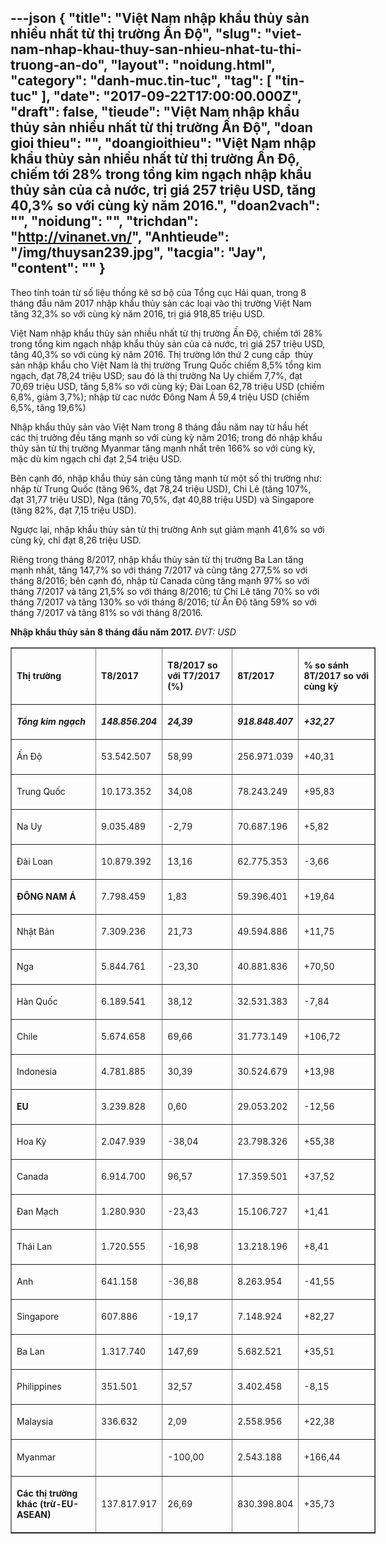 ---json
{
    "title": "Việt Nam nhập khẩu thủy sản nhiều nhất từ thị trường Ấn Độ",
    "slug": "viet-nam-nhap-khau-thuy-san-nhieu-nhat-tu-thi-truong-an-do",
    "layout": "noidung.html",
    "category": "danh-muc.tin-tuc",
    "tag": [
        "tin-tuc"
    ],
    "date": "2017-09-22T17:00:00.000Z",
    "draft": false,
    "tieude": "Việt Nam nhập khẩu thủy sản nhiều nhất từ thị trường Ấn Độ",
    "doan gioi thieu": "",
    "doangioithieu": "Việt Nam nhập khẩu thủy sản nhiều nhất từ thị trường Ấn Độ, chiếm tới 28% trong tổng kim ngạch nhập khẩu thủy sản của cả nước, trị giá 257 triệu USD, tăng 40,3% so với cùng kỳ năm 2016.",
    "doan2vach": "",
    "noidung": "",
    "trichdan": "http://vinanet.vn/",
    "Anhtieude": "/img/thuysan239.jpg",
    "tacgia": "Jay",
    "__content__": ""
}
---
<p><span style="font-size:14px">Theo t&iacute;nh to&aacute;n từ số liệu thống k&ecirc; sơ bộ của Tổng cục Hải quan, trong 8 th&aacute;ng đầu năm 2017 nhập khẩu thủy sản c&aacute;c loại v&agrave;o thị trường Việt Nam tăng 32,3% so với c&ugrave;ng kỳ năm 2016, trị gi&aacute; 918,85 triệu USD.</span></p>

<p><span style="font-size:14px">Việt Nam nhập khẩu thủy sản nhiều nhất từ thị trường Ấn Độ, chiếm tới 28% trong tổng kim ngạch nhập khẩu thủy sản của cả nước, trị gi&aacute; 257 triệu USD, tăng 40,3% so với c&ugrave;ng kỳ năm 2016. Thị trường lớn thứ 2 cung cấp&nbsp; thủy sản nhập khẩu cho Việt Nam l&agrave; thị trường Trung Quốc chiếm 8,5% tổng kim ngạch, đạt 78,24 triệu USD; sau đ&oacute; l&agrave; thị trường Na Uy chiếm 7,7%, đạt 70,69 triệu USD, tăng 5,8% so với c&ugrave;ng kỳ; Đ&agrave;i Loan 62,78 triệu USD (chiếm 6,8%, giảm 3,7%); nhập từ cac nước Đ&ocirc;ng Nam &Aacute; 59,4 triệu USD (chiếm 6,5%, tăng 19,6%)&nbsp;</span></p>

<p><span style="font-size:14px">Nhập khẩu thủy sản v&agrave;o Việt Nam trong 8 th&aacute;ng đầu năm nay từ hầu hết c&aacute;c thị trường đều tăng mạnh so với c&ugrave;ng kỳ năm 2016; trong đ&oacute; nhập khẩu thủy sản từ thị trường Myanmar tăng mạnh nhất tr&ecirc;n 166% so với c&ugrave;ng kỳ, mặc d&ugrave; kim ngạch chỉ đạt 2,54 triệu USD.</span></p>

<p><span style="font-size:14px">B&ecirc;n cạnh đ&oacute;, nhập khẩu thủy sản cũng tăng mạnh từ một số thị trường như: nhập từ Trung Quốc (tăng 96%, đạt 78,24 triệu USD), Chi L&ecirc; (tăng 107%, đạt 31,77 triệu USD), Nga (tăng 70,5%, đạt 40,88 triệu USD) v&agrave; Singapore (tăng 82%, đạt 7,15 triệu USD).</span></p>

<p><span style="font-size:14px">Ngược lại, nhập khẩu thủy sản từ thị trường Anh sụt giảm mạnh 41,6% so với c&ugrave;ng kỳ, chỉ đạt 8,26 triệu USD.</span></p>

<p><span style="font-size:14px">Ri&ecirc;ng trong th&aacute;ng 8/2017, nhập khẩu thủy sản từ thị trường Ba Lan tăng mạnh nhất, tăng 147,7% so với th&aacute;ng 7/2017 v&agrave; cũng tăng 277,5% so với th&aacute;ng 8/2016; b&ecirc;n cạnh đ&oacute;, nhập từ Canada cũng tăng mạnh 97% so với th&aacute;ng 7/2017 v&agrave; tăng 21,5% so với th&aacute;ng 8/2016; từ Chi L&ecirc; tăng 70% so với th&aacute;ng 7/2017 v&agrave; tăng 130% so với th&aacute;ng 8/2016; từ Ấn Độ tăng 59% so với th&aacute;ng 7/2017 v&agrave; tăng 81% so với th&aacute;ng 8/2016.&nbsp;</span></p>

<p><span style="font-size:14px"><strong>Nhập khẩu thủy sản 8 th&aacute;ng đầu năm 2017.&nbsp;</strong><em>ĐVT: USD</em></span></p>

<table border="1" cellpadding="0" cellspacing="0" style="width:584px">
	<tbody>
		<tr>
			<td>
			<p><span style="font-size:14px"><strong>Thị trường</strong></span></p>
			</td>
			<td>
			<p><span style="font-size:14px"><strong>T8/2017</strong></span></p>
			</td>
			<td>
			<p><span style="font-size:14px"><strong>T8/2017 so với T7/2017 (%)</strong></span></p>
			</td>
			<td>
			<p><span style="font-size:14px"><strong>8T/2017</strong></span></p>
			</td>
			<td>
			<p><span style="font-size:14px"><strong>% so s&aacute;nh 8T/2017 so với c&ugrave;ng kỳ</strong></span></p>
			</td>
		</tr>
		<tr>
			<td>
			<p><span style="font-size:14px"><strong><em>Tổng kim ngạch</em></strong></span></p>
			</td>
			<td>
			<p><span style="font-size:14px"><strong><em>148.856.204</em></strong></span></p>
			</td>
			<td>
			<p><span style="font-size:14px"><strong><em>24,39</em></strong></span></p>
			</td>
			<td>
			<p><span style="font-size:14px"><strong><em>918.848.407</em></strong></span></p>
			</td>
			<td>
			<p><span style="font-size:14px"><strong><em>+32,27</em></strong></span></p>
			</td>
		</tr>
		<tr>
			<td>
			<p><span style="font-size:14px">Ấn Độ</span></p>
			</td>
			<td>
			<p><span style="font-size:14px">53.542.507</span></p>
			</td>
			<td>
			<p><span style="font-size:14px">58,99</span></p>
			</td>
			<td>
			<p><span style="font-size:14px">256.971.039</span></p>
			</td>
			<td>
			<p><span style="font-size:14px">+40,31</span></p>
			</td>
		</tr>
		<tr>
			<td>
			<p><span style="font-size:14px">Trung Quốc</span></p>
			</td>
			<td>
			<p><span style="font-size:14px">10.173.352</span></p>
			</td>
			<td>
			<p><span style="font-size:14px">34,08</span></p>
			</td>
			<td>
			<p><span style="font-size:14px">78.243.249</span></p>
			</td>
			<td>
			<p><span style="font-size:14px">+95,83</span></p>
			</td>
		</tr>
		<tr>
			<td>
			<p><span style="font-size:14px">Na Uy</span></p>
			</td>
			<td>
			<p><span style="font-size:14px">9.035.489</span></p>
			</td>
			<td>
			<p><span style="font-size:14px">-2,79</span></p>
			</td>
			<td>
			<p><span style="font-size:14px">70.687.196</span></p>
			</td>
			<td>
			<p><span style="font-size:14px">+5,82</span></p>
			</td>
		</tr>
		<tr>
			<td>
			<p><span style="font-size:14px">Đ&agrave;i Loan</span></p>
			</td>
			<td>
			<p><span style="font-size:14px">10.879.392</span></p>
			</td>
			<td>
			<p><span style="font-size:14px">13,16</span></p>
			</td>
			<td>
			<p><span style="font-size:14px">62.775.353</span></p>
			</td>
			<td>
			<p><span style="font-size:14px">-3,66</span></p>
			</td>
		</tr>
		<tr>
			<td>
			<p><span style="font-size:14px"><strong>Đ&Ocirc;NG NAM &Aacute;</strong></span></p>
			</td>
			<td>
			<p><span style="font-size:14px">7.798.459</span></p>
			</td>
			<td>
			<p><span style="font-size:14px">1,83</span></p>
			</td>
			<td>
			<p><span style="font-size:14px">59.396.401</span></p>
			</td>
			<td>
			<p><span style="font-size:14px">+19,64</span></p>
			</td>
		</tr>
		<tr>
			<td>
			<p><span style="font-size:14px">Nhật Bản</span></p>
			</td>
			<td>
			<p><span style="font-size:14px">7.309.236</span></p>
			</td>
			<td>
			<p><span style="font-size:14px">21,73</span></p>
			</td>
			<td>
			<p><span style="font-size:14px">49.594.886</span></p>
			</td>
			<td>
			<p><span style="font-size:14px">+11,75</span></p>
			</td>
		</tr>
		<tr>
			<td>
			<p><span style="font-size:14px">Nga</span></p>
			</td>
			<td>
			<p><span style="font-size:14px">5.844.761</span></p>
			</td>
			<td>
			<p><span style="font-size:14px">-23,30</span></p>
			</td>
			<td>
			<p><span style="font-size:14px">40.881.836</span></p>
			</td>
			<td>
			<p><span style="font-size:14px">+70,50</span></p>
			</td>
		</tr>
		<tr>
			<td>
			<p><span style="font-size:14px">H&agrave;n Quốc</span></p>
			</td>
			<td>
			<p><span style="font-size:14px">6.189.541</span></p>
			</td>
			<td>
			<p><span style="font-size:14px">38,12</span></p>
			</td>
			<td>
			<p><span style="font-size:14px">32.531.383</span></p>
			</td>
			<td>
			<p><span style="font-size:14px">-7,84</span></p>
			</td>
		</tr>
		<tr>
			<td>
			<p><span style="font-size:14px">Chile</span></p>
			</td>
			<td>
			<p><span style="font-size:14px">5.674.658</span></p>
			</td>
			<td>
			<p><span style="font-size:14px">69,66</span></p>
			</td>
			<td>
			<p><span style="font-size:14px">31.773.149</span></p>
			</td>
			<td>
			<p><span style="font-size:14px">+106,72</span></p>
			</td>
		</tr>
		<tr>
			<td>
			<p><span style="font-size:14px">Indonesia</span></p>
			</td>
			<td>
			<p><span style="font-size:14px">4.781.885</span></p>
			</td>
			<td>
			<p><span style="font-size:14px">30,39</span></p>
			</td>
			<td>
			<p><span style="font-size:14px">30.524.679</span></p>
			</td>
			<td>
			<p><span style="font-size:14px">+13,98</span></p>
			</td>
		</tr>
		<tr>
			<td>
			<p><span style="font-size:14px"><strong>EU</strong></span></p>
			</td>
			<td>
			<p><span style="font-size:14px">3.239.828</span></p>
			</td>
			<td>
			<p><span style="font-size:14px">0,60</span></p>
			</td>
			<td>
			<p><span style="font-size:14px">29.053.202</span></p>
			</td>
			<td>
			<p><span style="font-size:14px">-12,56</span></p>
			</td>
		</tr>
		<tr>
			<td>
			<p><span style="font-size:14px">Hoa Kỳ</span></p>
			</td>
			<td>
			<p><span style="font-size:14px">2.047.939</span></p>
			</td>
			<td>
			<p><span style="font-size:14px">-38,04</span></p>
			</td>
			<td>
			<p><span style="font-size:14px">23.798.326</span></p>
			</td>
			<td>
			<p><span style="font-size:14px">+55,38</span></p>
			</td>
		</tr>
		<tr>
			<td>
			<p><span style="font-size:14px">Canada</span></p>
			</td>
			<td>
			<p><span style="font-size:14px">6.914.700</span></p>
			</td>
			<td>
			<p><span style="font-size:14px">96,57</span></p>
			</td>
			<td>
			<p><span style="font-size:14px">17.359.501</span></p>
			</td>
			<td>
			<p><span style="font-size:14px">+37,52</span></p>
			</td>
		</tr>
		<tr>
			<td>
			<p><span style="font-size:14px">Đan Mạch</span></p>
			</td>
			<td>
			<p><span style="font-size:14px">1.280.930</span></p>
			</td>
			<td>
			<p><span style="font-size:14px">-23,43</span></p>
			</td>
			<td>
			<p><span style="font-size:14px">15.106.727</span></p>
			</td>
			<td>
			<p><span style="font-size:14px">+1,41</span></p>
			</td>
		</tr>
		<tr>
			<td>
			<p><span style="font-size:14px">Th&aacute;i Lan</span></p>
			</td>
			<td>
			<p><span style="font-size:14px">1.720.555</span></p>
			</td>
			<td>
			<p><span style="font-size:14px">-16,98</span></p>
			</td>
			<td>
			<p><span style="font-size:14px">13.218.196</span></p>
			</td>
			<td>
			<p><span style="font-size:14px">+8,41</span></p>
			</td>
		</tr>
		<tr>
			<td>
			<p><span style="font-size:14px">Anh</span></p>
			</td>
			<td>
			<p><span style="font-size:14px">641.158</span></p>
			</td>
			<td>
			<p><span style="font-size:14px">-36,88</span></p>
			</td>
			<td>
			<p><span style="font-size:14px">8.263.954</span></p>
			</td>
			<td>
			<p><span style="font-size:14px">-41,55</span></p>
			</td>
		</tr>
		<tr>
			<td>
			<p><span style="font-size:14px">Singapore</span></p>
			</td>
			<td>
			<p><span style="font-size:14px">607.886</span></p>
			</td>
			<td>
			<p><span style="font-size:14px">-19,17</span></p>
			</td>
			<td>
			<p><span style="font-size:14px">7.148.924</span></p>
			</td>
			<td>
			<p><span style="font-size:14px">+82,27</span></p>
			</td>
		</tr>
		<tr>
			<td>
			<p><span style="font-size:14px">Ba Lan</span></p>
			</td>
			<td>
			<p><span style="font-size:14px">1.317.740</span></p>
			</td>
			<td>
			<p><span style="font-size:14px">147,69</span></p>
			</td>
			<td>
			<p><span style="font-size:14px">5.682.521</span></p>
			</td>
			<td>
			<p><span style="font-size:14px">+35,51</span></p>
			</td>
		</tr>
		<tr>
			<td>
			<p><span style="font-size:14px">Philippines</span></p>
			</td>
			<td>
			<p><span style="font-size:14px">351.501</span></p>
			</td>
			<td>
			<p><span style="font-size:14px">32,57</span></p>
			</td>
			<td>
			<p><span style="font-size:14px">3.402.458</span></p>
			</td>
			<td>
			<p><span style="font-size:14px">-8,15</span></p>
			</td>
		</tr>
		<tr>
			<td>
			<p><span style="font-size:14px">Malaysia</span></p>
			</td>
			<td>
			<p><span style="font-size:14px">336.632</span></p>
			</td>
			<td>
			<p><span style="font-size:14px">2,09</span></p>
			</td>
			<td>
			<p><span style="font-size:14px">2.558.956</span></p>
			</td>
			<td>
			<p><span style="font-size:14px">+22,38</span></p>
			</td>
		</tr>
		<tr>
			<td>
			<p><span style="font-size:14px">Myanmar</span></p>
			</td>
			<td>
			<p>&nbsp;</p>
			</td>
			<td>
			<p><span style="font-size:14px">-100,00</span></p>
			</td>
			<td>
			<p><span style="font-size:14px">2.543.188</span></p>
			</td>
			<td>
			<p><span style="font-size:14px">+166,44</span></p>
			</td>
		</tr>
		<tr>
			<td>
			<p><span style="font-size:14px"><strong>C&aacute;c thị trường kh&aacute;c (trừ-EU-ASEAN)</strong></span></p>
			</td>
			<td>
			<p><span style="font-size:14px">137.817.917</span></p>
			</td>
			<td>
			<p><span style="font-size:14px">26,69</span></p>
			</td>
			<td>
			<p><span style="font-size:14px">830.398.804</span></p>
			</td>
			<td>
			<p><span style="font-size:14px">+35,73</span></p>
			</td>
		</tr>
	</tbody>
</table>

<p>&nbsp;</p>
